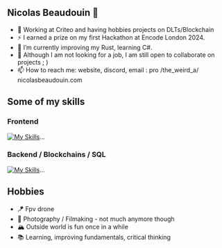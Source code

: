 ## Nicolas Beaudouin 👋

<!--
**Nynko/Nynko** is a ✨ _special_ ✨ repository because its `README.md` (this file) appears on your GitHub profile.

Here are some ideas to get you started:

- 🔭 I’m currently working on ...
- 🌱 I’m currently learning ...
- 👯 I’m looking to collaborate on ...
- 🤔 I’m looking for help with ...
- 💬 Ask me about ...
- 📫 How to reach me: ...
- 😄 Pronouns: ...
- ⚡ Fun fact: ...
-->

- 🔭 Working at Criteo and having hobbies projects on DLTs/Blockchain
- ⚡ I earned a prize on my first Hackathon at Encode London 2024.
- 🌱 I’m currently improving my Rust, learning C#.
- 👯 Although I am not looking for a job, I am still open to collaborate on projects ; )
- 📫 How to reach me: website, discord, email : pro /the_weird_a/ nicolasbeaudouin.com

## Some of my skills 

### Frontend
[![My Skills](https://skillicons.dev/icons?i=ts,html,css,react,astro)](https://skillicons.dev)...

### Backend / Blockchains / SQL
[![My Skills](https://skillicons.dev/icons?i=rust,haskell,py,c,cpp,go,solidity,postgres)](https://skillicons.dev)...

## Hobbies 
- 🪁 Fpv drone
- 📸 Photography / Filmaking - not much anymore though
- 🏔️ Outside world is fun once in a while
- 📚 Learning, improving fundamentals, critical thinking
